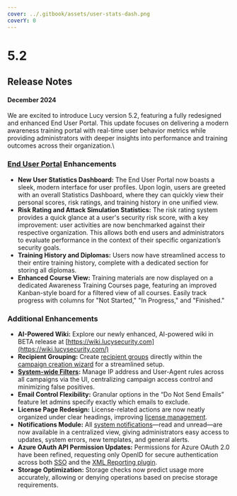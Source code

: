 ```yaml
---
cover: ../.gitbook/assets/user-stats-dash.png
coverY: 0
---
```


# 5.2

## Release Notes <a href="#release_notes" id="release_notes"></a>

#### **December 2024**

We are excited to introduce Lucy version 5.2, featuring a fully redesigned and enhanced End User Portal. This update focuses on delivering a modern awareness training portal with real-time user behavior metrics while providing administrators with deeper insights into performance and training outcomes across their organization.\


### [**End User Portal**](../application-screens-reference/users/end-users.md) **Enhancements**

* **New User Statistics Dashboard:** The End User Portal now boasts a sleek, modern interface for user profiles. Upon login, users are greeted with an overall Statistics Dashboard, where they can quickly view their personal scores, risk ratings, and training history in one unified view.
* **Risk Rating and Attack Simulation Statistics:** The risk rating system provides a quick glance at a user's security risk score, with a key improvement: user activities are now benchmarked against their respective organization. This allows both end users and administrators to evaluate performance in the context of their specific organization’s security goals.
* **Training History and Diplomas:** Users now have streamlined access to their entire training history, complete with a dedicated section for storing all diplomas.
* **Enhanced Course View:** Training materials are now displayed on a dedicated Awareness Training Courses page, featuring an improved Kanban-style board for a filtered view of all courses. Easily track progress with columns for "Not Started," "In Progress," and "Finished."

### **Additional Enhancements**

* **AI-Powered Wiki:** Explore our newly enhanced, AI-powered wiki in BETA release at [https://wiki.lucysecurity.com](https://wiki.lucysecurity.com/)
* **Recipient Grouping:** Create [recipient groups](../application-screens-reference/users/recipient-groups.md) directly within the [campaign creation wizard](../application-screens-reference/campaigns/new-campaign/wizard-mode/) for a streamlined setup.
* [**System-wide Filters**](../application-screens-reference/settings/common-system-settings/filter-settings.md)**:** Manage IP address and User-Agent rules across all campaigns via the UI, centralizing campaign access control and minimizing false positives.
* **Email Control Flexibility:** Granular options in the “Do Not Send Emails” feature let admins specify exactly which emails to exclude.
* **License Page Redesign:** License-related actions are now neatly organized under clear headings, improving [license management](../application-screens-reference/account-settings/license.md).
* **Notifications Module:** All [system notifications](../application-screens-reference/support/status/notifications.md)—read and unread—are now available in a centralized view, giving administrators easy access to updates, system errors, new templates, and general alerts.
* **Azure OAuth API Permission Updates:** Permissions for Azure OAuth 2.0 have been refined, requesting only OpenID for secure authentication across both [SSO](../application-screens-reference/settings/common-system-settings/sso-configuration.md) and the [XML Reporting plugin](../guides/reporting-plugin/).
* **Storage Optimization:** Storage checks now predict usage more accurately, allowing or denying operations based on precise storage requirements.
